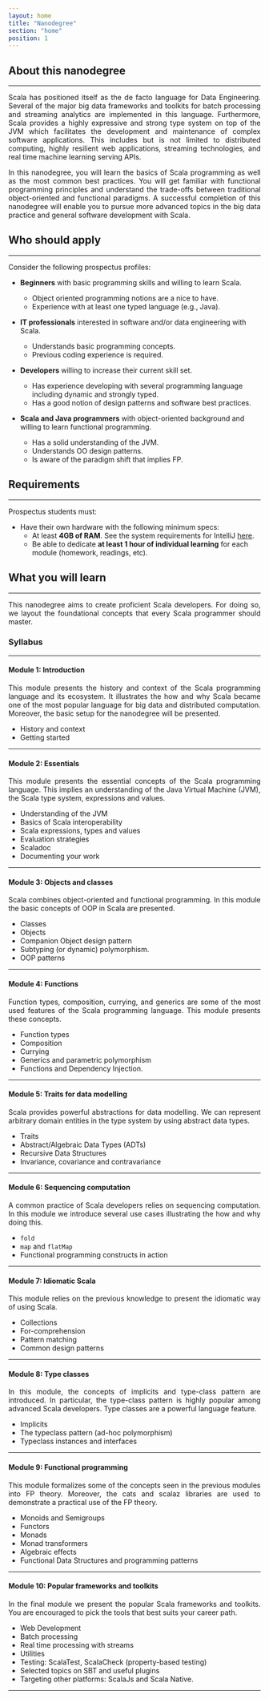 ```yaml
---
layout: home
title: "Nanodegree"
section: "home"
position: 1
---
```


## About this nanodegree
___

<p align="justify">
Scala has positioned itself as the de facto language for Data Engineering. Several of the major big data frameworks and 
toolkits for batch processing and streaming analytics are implemented in this language. Furthermore, Scala provides a 
highly expressive and strong type system on top of the JVM which facilitates the development and maintenance of 
complex software applications. This includes but is not limited to distributed computing, highly resilient web 
applications, streaming technologies, and real time machine learning serving APIs.
</p>

<p align="justify">
In this nanodegree, you will learn the basics of Scala programming as well as the most common best practices. 
You will get familiar with functional programming principles and understand the trade-offs between  traditional 
object-oriented and functional paradigms. A successful completion of this nanodegree will enable you to pursue more 
advanced topics in the big data practice and general software development with Scala.
</p>

## Who should apply
___

Consider the following prospectus profiles: 

* **Beginners** with basic programming skills and willing to learn Scala.
    * Object oriented programming notions are a nice to have.
    * Experience with at least one typed language (e.g., Java).  

* **IT professionals** interested in software and/or data engineering with Scala.
    * Understands basic programming concepts.
    * Previous coding experience is required.

* **Developers** willing to increase their current skill set.
    * Has experience developing with several programming language including dynamic and strongly typed.
    * Has a good notion of design patterns and software best practices.
    
* **Scala and Java programmers** with object-oriented background and willing to learn functional programming.
    * Has a solid understanding of the JVM.
    * Understands OO design patterns. 
    * Is aware of the paradigm shift that implies FP.

## Requirements
___

Prospectus students must:

* Have their own hardware with the following minimum specs:
    * At least **4GB of RAM**. See the system requirements for IntelliJ [here](https://bit.ly/1IDJJ7h).
    * Be able to dedicate **at least 1 hour of individual learning** for each module (homework, readings, etc).
    
## What you will learn
___

<p align="justify">
This nanodegree aims to create proficient Scala developers. For doing so, we layout the foundational concepts that 
every Scala programmer should master.
</p>

### Syllabus

---

#### Module 1: Introduction
<p align="justify">
This module presents the history and context of the Scala programming language and its ecosystem. It illustrates the how and why Scala became one of the most popular language for big data and distributed computation. Moreover, the basic setup for the nanodegree will be presented. 
</p>

* History and context
* Getting started
 
---

#### Module 2: Essentials
<p align="justify">
This module presents the essential concepts of the Scala programming language. This implies an understanding of the Java Virtual Machine (JVM), the Scala type system, expressions and values. 
</p>

* Understanding of the JVM
* Basics of Scala interoperability
* Scala expressions, types and values
* Evaluation strategies
* Scaladoc
* Documenting your work

---

#### Module 3: Objects and classes
<p align="justify">
Scala combines object-oriented and functional programming. In this module the basic concepts of OOP in Scala are presented. 
</p>

* Classes
* Objects
* Companion Object design pattern
* Subtyping (or dynamic) polymorphism.
* OOP patterns

---

#### Module 4: Functions
<p align="justify">
Function types, composition, currying, and generics are some of the most used features of the Scala programming language. This module presents these concepts.
</p>

* Function types
* Composition
* Currying
* Generics and parametric polymorphism
* Functions and Dependency Injection.

---

#### Module 5: Traits for data modelling
<p align="justify">
Scala provides powerful abstractions for data modelling. We can represent arbitrary domain entities in the type system by using abstract data types.
</p>

* Traits
* Abstract/Algebraic Data Types (ADTs)
* Recursive Data Structures
* Invariance, covariance and contravariance

---

#### Module 6: Sequencing computation
<p align="justify">
A common practice of Scala developers relies on sequencing computation. In this module we introduce several use cases illustrating the how and why doing this. 
</p>

* `fold`
* `map` and `flatMap`
* Functional programming constructs in action

---

#### Module 7: Idiomatic Scala
<p align="justify">
This module relies on the previous knowledge to present the idiomatic way of using Scala.
</p>

* Collections
* For-comprehension
* Pattern matching
* Common design patterns

---

#### Module 8: Type classes
<p align="justify">
In this module, the concepts of implicits and type-class pattern are introduced. In particular, the type-class pattern is highly popular among advanced Scala developers. Type classes are a powerful language feature. 
</p>

* Implicits
* The typeclass pattern (ad-hoc polymorphism)
* Typeclass instances and interfaces

---

#### Module 9: Functional programming
<p align="justify">
This module formalizes some of the concepts seen in the previous modules into FP theory. Moreover, the cats and scalaz libraries are used to demonstrate a practical use of the FP theory.
</p>

* Monoids and Semigroups
* Functors
* Monads
* Monad transformers
* Algebraic effects
* Functional Data Structures and programming patterns

---

#### Module 10: Popular frameworks and toolkits
<p align="justify">
In the final module we present the popular Scala frameworks and toolkits. You are encouraged to pick the tools that best suits your career path.
</p>

* Web Development
* Batch processing
* Real time processing with streams
* Utilities
* Testing: ScalaTest, ScalaCheck (property-based testing)
* Selected topics on SBT and useful plugins
* Targeting other platforms: ScalaJs and Scala Native.

---
